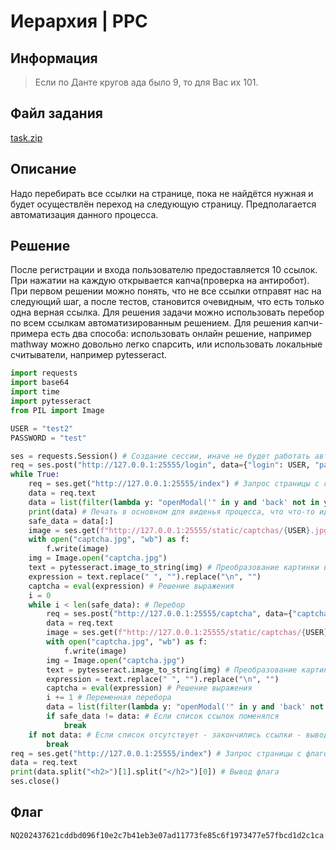 # Иерархия | PPC

## Информация
> Если по Данте кругов ада было 9, то для Вас их 101.

## Файл задания
[task.zip](task.zip)

## Описание
Надо перебирать все ссылки на странице, пока не найдётся нужная и будет осуществлён переход на следующую страницу. Предполагается автоматизация данного процесса.

## Решение
После регистрации и входа пользователю предоставляется 10 ссылок. При нажатии на каждую открывается капча(проверка на антиробот). При первом решении можно понять, что не все ссылки отправят нас на следующий шаг, а после тестов, становится очевидным, что есть только одна верная ссылка. Для решения задачи можно использовать перебор по всем ссылкам автоматизированным решением. Для решения капчи-примера есть два способа: использовать онлайн решение, например mathway можно довольно легко спарсить, или использовать локальные считыватели, например pytesseract.

```python
import requests
import base64
import time
import pytesseract
from PIL import Image

USER = "test2"
PASSWORD = "test"

ses = requests.Session() # Создание сессии, иначе не будет работать авторизация
req = ses.post("http://127.0.0.1:25555/login", data={"login": USER, "password": PASSWORD}) # Авторизация
while True:
	req = ses.get("http://127.0.0.1:25555/index") # Запрос страницы с ссылками
	data = req.text
	data = list(filter(lambda y: "openModal('" in y and 'back' not in y, map(lambda x: x.split(')">')[0], data.split('<a href="#" onclick="')))) # Начальный парсинг списка ссылок
	print(data) # Печать в основном для виденья процесса, что что-то идёт
	safe_data = data[:]
	image = ses.get(f"http://127.0.0.1:25555/static/captchas/{USER}.jpg").content # Загрузка капчи
	with open("captcha.jpg", "wb") as f:
    	f.write(image)
	img = Image.open("captcha.jpg")
	text = pytesseract.image_to_string(img) # Преобразование картинки в выражение
	expression = text.replace(" ", "").replace("\n", "")
	captcha = eval(expression) # Решение выражения
	i = 0
	while i < len(safe_data): # Перебор
    	req = ses.post("http://127.0.0.1:25555/captcha", data={"captcha": captcha, "link": safe_data[i].split("openModal('")[-1][:-1]}) # Отправка капчи на проверку и получение новой/старой страницы
    	data = req.text
    	image = ses.get(f"http://127.0.0.1:25555/static/captchas/{USER}.jpg").content # Загрузка капчи
    	with open("captcha.jpg", "wb") as f:
        	f.write(image)
    	img = Image.open("captcha.jpg")
    	text = pytesseract.image_to_string(img) # Преобразование картинки в выражение
    	expression = text.replace(" ", "").replace("\n", "")
    	captcha = eval(expression) # Решение выражения
    	i += 1 # Переменная перебора
    	data = list(filter(lambda y: "openModal('" in y and 'back' not in y, map(lambda x: x.split(')">')[0], data.split('<a href="#" onclick="')))) # Начальный парсинг списка ссылок
    	if safe_data != data: # Если список ссылок поменялся
        	break
	if not data: # Если список отсутствует - закончились ссылки - вывод флага
    	break
req = ses.get("http://127.0.0.1:25555/index") # Запрос страницы с флагом
data = req.text
print(data.split("<h2>")[1].split("</h2>")[0]) # Вывод флага
ses.close()
```

## Флаг
`NQ202437621cddbd096f10e2c7b41eb3e07ad11773fe85c6f1973477e57fbcd1d2c1ca`
